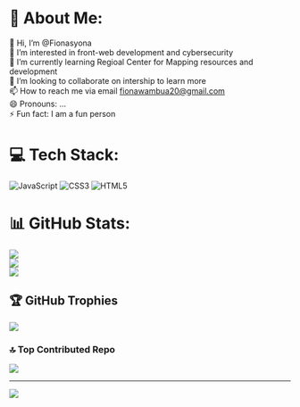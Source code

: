 # 💫 About Me:
👋 Hi, I’m @Fionasyona<br>👀 I’m interested in front-web development and cybersecurity <br>🌱 I’m currently learning Regioal Center for Mapping resources and development<br>💞️ I’m looking to collaborate on intership to learn more<br>📫 How to reach me via email fionawambua20@gmail.com<br>😄 Pronouns: ...<br>⚡ Fun fact: I am a fun person


# 💻 Tech Stack:
![JavaScript](https://img.shields.io/badge/javascript-%23323330.svg?style=for-the-badge&logo=javascript&logoColor=%23F7DF1E) ![CSS3](https://img.shields.io/badge/css3-%231572B6.svg?style=for-the-badge&logo=css3&logoColor=white) ![HTML5](https://img.shields.io/badge/html5-%23E34F26.svg?style=for-the-badge&logo=html5&logoColor=white)
# 📊 GitHub Stats:
![](https://github-readme-stats.vercel.app/api?username=Fionasyona&theme=dark&hide_border=false&include_all_commits=false&count_private=false)<br/>
![](https://github-readme-streak-stats.herokuapp.com/?user=Fionasyona&theme=dark&hide_border=false)<br/>
![](https://github-readme-stats.vercel.app/api/top-langs/?username=Fionasyona&theme=dark&hide_border=false&include_all_commits=false&count_private=false&layout=compact)

## 🏆 GitHub Trophies
![](https://github-profile-trophy.vercel.app/?username=Fionasyona&theme=radical&no-frame=false&no-bg=false&margin-w=4)

### 🔝 Top Contributed Repo
![](https://github-contributor-stats.vercel.app/api?username=Fionasyona&limit=5&theme=dark&combine_all_yearly_contributions=true)

---
[![](https://visitcount.itsvg.in/api?id=Fionasyona&icon=0&color=0)](https://visitcount.itsvg.in)

<!-- Proudly created with GPRM ( https://gprm.itsvg.in ) -->


